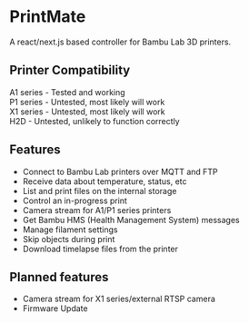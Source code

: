 # PrintMate
A react/next.js based controller for Bambu Lab 3D printers. 

## Printer Compatibility
A1 series - Tested and working\
P1 series - Untested, most likely will work\
X1 series - Untested, most likely will work\
H2D - Untested, unlikely to function correctly

## Features
* Connect to Bambu Lab printers over MQTT and FTP
* Receive data about temperature, status, etc
* List and print files on the internal storage
* Control an in-progress print
* Camera stream for A1/P1 series printers
* Get Bambu HMS (Health Management System) messages
* Manage filament settings
* Skip objects during print
* Download timelapse files from the printer

## Planned features
* Camera stream for X1 series/external RTSP camera
* Firmware Update

